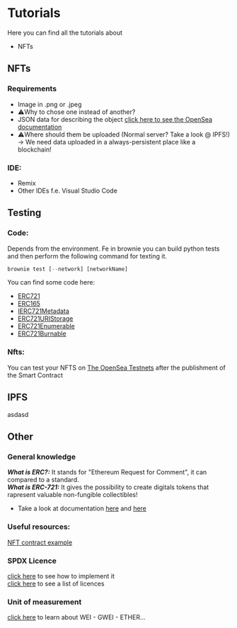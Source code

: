 # Tutorials
Here you can find all the tutorials about
- NFTs
## NFTs
### Requirements
- Image in .png or .jpeg
- ⚠️Why to chose one instead of another?
- JSON data for describing the object [click here to see the OpenSea documentation](https://docs.opensea.io/docs/metadata-standards)
- ⚠️Where should them be uploaded (Normal server? Take a look @ IPFS!) -> We need data uploaded in a always-persistent place like a blockchain!
### IDE:
- Remix
- Other IDEs f.e. Visual Studio Code
## Testing
### Code:
Depends from the environment. Fe in brownie you can build python tests and then perform the following command for texting it.
```python
brownie test [--network] [networkName]
```
You can find some code here:
- [ERC721](https://github.com/OpenZeppelin/openzeppelin-contracts/blob/master/contracts/token/ERC721/ERC721.sol)
- [ERC165](https://github.com/OpenZeppelin/openzeppelin-contracts/blob/master/contracts/utils/introspection/ERC165.sol)
- [IERC721Metadata](https://github.com/OpenZeppelin/openzeppelin-contracts/blob/master/contracts/token/ERC721/extensions/IERC721Metadata.sol)
- [ERC721URIStorage](https://github.com/OpenZeppelin/openzeppelin-contracts/blob/master/contracts/token/ERC721/extensions/ERC721URIStorage.sol) 
- [ERC721Enumerable](https://github.com/OpenZeppelin/openzeppelin-contracts/blob/master/contracts/token/ERC721/extensions/ERC721Enumerable.sol)
- [ERC721Burnable](https://github.com/OpenZeppelin/openzeppelin-contracts/blob/master/contracts/token/ERC721/extensions/ERC721Burnable.sol)

### Nfts:
You can test your NFTS on [The OpenSea Testnets](https://testnets.opensea.io/) after the publishment of the Smart Contract

## IPFS
asdasd

## Other
### General knowledge
___What is ERC?:___ It stands for "Ethereum Request for Comment", it can compared to a standard.<br>
___What is ERC-721:___ It gives the possibility to create digitals tokens that rapresent valuable non-fungible collectibles!<br>
-  Take a look at documentation [here](https://docs.openzeppelin.com/contracts/3.x/api/token/erc721#IERC721-balanceOf-address-) and [here](https://eips.ethereum.org/EIPS/eip-721)

### Useful resources: 
[NFT contract example](https://github.com/HashLips/hashlips_nft_contract)

### SPDX Licence
[click here](https://forum.openzeppelin.com/t/solidity-0-6-8-introduces-spdx-license-identifiers/2859) to see how to implement it <br>
[click here](https://spdx.org/licenses/) to see a list of licences

 ### Unit of measurement
 [click here](https://www.investopedia.com/terms/w/wei.asp#:~:text=Wei%20is%20the%20smallest%20denomination,one%20quintillionth%20of%20an%20ether) to learn about WEI - GWEI - ETHER...
